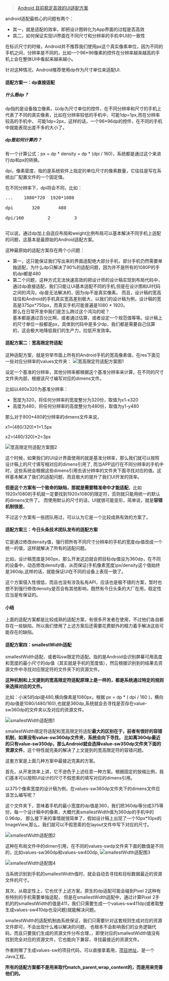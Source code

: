>[Android 目前稳定高效的UI适配方案](https://mp.weixin.qq.com/s/X-aL2vb4uEhqnLzU5wjc4Q)

android适配最核心的问题有两个：

* 其一，就是适配的效率，即把设计图转化为App界面的过程是否高效
* 其二，如何保证实现UI界面在不同尺寸和分辨率的手机中UI的一致性

在标识尺寸的时候，Android并不推荐我们使用px这个真实像素单位，因为不同的手机之间，分辨率是不同的，比如一个96*96像素的控件在分辨率越来越高的手机上会在整体UI中看起来越来越小。

针对这种情况，Android推荐使用dp作为尺寸单位来适配UI.

#### 适配方案一：dp直接适配
##### 什么是dp？

dp指的是设备独立像素，以dp为尺寸单位的控件，在不同分辨率和尺寸的手机上代表了不同的真实像素，比如在分辨率较低的手机中，可能1dp=1px,而在分辨率较高的手机中，
可能1dp=2px，这样的话，一个96*96dp的控件，在不同的手机中就能表现出差不多的大小了。

##### dp是如何计算的？

有一个计算公式：px = dp * density = dp * (dpi / 160)，系统都是通过这个来进行dp和px的转换。

dpi，像素密度，指的是系统软件上指定的单位尺寸的像素数量，它往往是写在系统出厂配置文件的一个固定值。

在不同分辨率下，dpi将会不同，比如：

<pre>
...	   1080*720	 1920*1080<br>
dpi	      320	    480<br>
dpi/160	        2	      3<br>
</pre>

可以说，通过dp加上自适应布局和weight比例布局可以基本解决不同手机上适配的问题，这基本是最原始的Android适配方案。

这种最原始的适配方案存在两个小问题：
* 第一，这只能保证我们写出来的界面适配绝大部分手机，部分手机仍然需要单独适配，为什么dp只解决了90%的适配问题，因为并不是所有的1080P的手机dpi都是480
* 第二个问题，这种方式无法快速高效的把设计师的设计稿实现到布局代码中，通过dp直接适配，我们只能让UI基本适配不同的手机,但是在设计图和UI代码之间的鸿沟，dp是无法解决的，因为dp不是真实像素。
而且，设计稿的宽高往往和Android的手机真实宽高差别极大，以我们的设计稿为例，设计稿的宽高是375px*750px，而真实手机可能普遍是1080 * 1920。<br>
那么在日常开发中我们是怎么跨过这个鸿沟的呢？<br>
基本都是通过百分比啊，或者通过估算，或者设定一个规范值等等。设计稿上的尺寸单位一般都是px，具体到代码中是多少dp，我们都是需要自己估算的，这会极大地降低我们的生产力，拉低开发效率。

#### 适配方案二：宽高限定符适配
这种适配方案，就是穷举市面上所有的Android手机的宽高像素值，在res下面见一些对应分辨率的values文件夹：
![宽高限定符适配方案图1](https://github.com/liuhuan2015/AndroidReview/blob/master/android%E9%9D%A2%E8%AF%95%E9%A2%98/images/%E5%AE%BD%E9%AB%98%E9%99%90%E5%AE%9A%E9%80%82%E9%85%8D%E6%96%B9%E6%A1%88%E5%9B%BE1.webp.jpg)

设定一个基准的分辨率，其他分辨率都根据这个基准分辨率来计算，在不同的尺寸文件夹内部，根据该尺寸编写对应的dimens文件。

比如以480x320为基准分辨率：
* 宽度为320，将任何分辨率的宽度整分为320份，取值为x1-x320
* 高度为480，将任何分辨率的高度整分为480份，取值为y1-y480

那么对于800*480的分辨率的dimens文件来说，

x1=(480/320)*1=1.5px

x2=(480/320)*2=3px

![宽高限定符适配方案图2](https://github.com/liuhuan2015/AndroidReview/blob/master/android%E9%9D%A2%E8%AF%95%E9%A2%98/images/smallestWidth%E9%80%82%E9%85%8D%E6%96%B9%E6%A1%88%E5%9B%BE2.webp)

这个时候，如果我们的UI设计界面使用的就是基准分辨率，那么我们就可以按照设计稿上的尺寸填写相对应的dimens引用了,
而当APP运行在不同分辨率的手机中时，这些系统会根据这些dimens引用去该分辨率的文件夹下面寻找对应的值。这样基本解决了我们的适配问题，而且极大的提升了我们UI开发的效率。

**但是这个方案有一个致命的缺陷，那就是需要精准命中才能适配**，比如1920x1080的手机就一定要找到1920x1080的限定符，否则就只能用统一的默认的dimens文件了。
而使用默认的尺寸的话，UI就很可能变形，简单说，就是**容错机制很差**。

不过这个方案有一些团队用过，可以认为它是一个比较成熟有效的方案了。

#### 适配方案三：今日头条技术团队发布的适配方案

它是通过修改density值，强行把所有不同尺寸分辨率的手机的宽度dp值改成一个统一的值，这样就解决了所有的适配问题。

比如，设计稿宽度是360px，那么开发这边就会把目标dp值设为360dp，在不同的设备中，动态修改density值，从而保证(手机像素宽度)px/density这个值始终是360dp,这样的话，就能保证UI在不同的设备上表现一致了。

这个方案侵入性很低，而且也没有涉及私有API，应该也是极不错的方案，暂时也想不到强行修改density是否会有其他影响，既然有今日头条的大厂在用，稳定性应当是有保证的。

#### 小结

上面的适配方案都是比较成熟的适配方案，有很多开发者在使用，不过他们各自都存在一些缺陷，所以我们使用了上述方案后还需要花费额外的精力着手解决这些可能存在的缺陷。

#### 适配方案四：smallestWidth适配

smallestWidth适配，或者叫sw限定符适配。指的是Android会识别屏幕可用高度和宽度的最小尺寸的dp值（其实就是手机的宽度值），然后根据识别到的结果去资源文件中寻找对应限定符的文件夹下的资源文件。

**这种机制和上文提到的宽高限定符适配原理上是一样的，都是系统通过特定的规则来选择对应的文件。**

比如：小米5的dpi是480,横向像素是1080px，根据 px = dp * ( dpi / 160 )，横向的dp值是1080/(480/160),也就是360dp,系统就会去寻找是否存在value-sw360dp的文件夹以及对应的资源文件。

![smallestWidth适配图1](https://github.com/liuhuan2015/AndroidReview/blob/master/android%E9%9D%A2%E8%AF%95%E9%A2%98/images/smallestWidth%E9%80%82%E9%85%8D%E6%96%B9%E6%A1%88%E5%9B%BE1.webp)

smallestWidth限定符适配和宽高限定符适配**最大的区别在于，前者有很好的容错机制，如果没有value-sw360dp文件夹，系统会向下寻找，
比如离360dp最近的只有value-sw350dp，那么Android就会选择value-sw350dp文件夹下面的资源文件**。这个特性就完美的解决了上文提到的宽高限定符的容错问题。

这套方案是上面几种方案中最接近完美的方案。

首先，从开发效率上讲，它不逊色于上述任意一种方案。根据固定的放缩比例，我们基本可以按照UI设计的尺寸不假思索的填写对应的dimens引用。

以375个像素宽度的设计稿为例，在values-sw360dp文件夹下的dimens文件应该怎么编写呢？

这个文件夹下，意味着手机的最小宽度的dp值是360，我们把360dp等分成375等份，每一个设计稿中的像素，大概代表smallestWidth值为360dp的手机中的0.96dp，
那么接下来的事情就很简单了，假如设计稿上出现了一个10px*10px的ImageView,那么，我们就可以不假思索的在layout文件中写下对应的尺寸。

![smallestWidth适配图2](https://github.com/liuhuan2015/AndroidReview/blob/master/android%E9%9D%A2%E8%AF%95%E9%A2%98/images/smallestWidth%E9%80%82%E9%85%8D%E6%96%B9%E6%A1%88%E5%9B%BE2.webp)

这种在布局文件中的dimen引用，在不同的values-sw<N>dp文件夹下面的数值是不同的，比如values-sw360dp和values-sw400dp,
![smallestWidth适配图3](https://github.com/liuhuan2015/AndroidReview/blob/master/android%E9%9D%A2%E8%AF%95%E9%A2%98/images/smallestWidth%E9%80%82%E9%85%8D%E6%96%B9%E6%A1%88%E5%9B%BE3.webp)

![smallestWidth适配图4](https://github.com/liuhuan2015/AndroidReview/blob/master/android%E9%9D%A2%E8%AF%95%E9%A2%98/images/smallestWidth%E9%80%82%E9%85%8D%E6%96%B9%E6%A1%88%E5%9B%BE4.webp)

当系统识别到手机的smallestWidth值时，就会自动去寻找和目标数据最近的资源文件的尺寸。

其次，从稳定性上，它也优于上述方案。原生的dp适配可能会碰到Pixel 2这种有些特别的手机需要单独适配，
但是在smallestWidth适配中，通过计算Pixel 2手机的的smallestWidth的值是411，我们只需要生成一个values-sw411dp(或者取整生成values-sw410dp也没问题)就能解决问题。

smallestWidth的适配机制由系统保证，我们只需要针对这套规则生成对应的资源文件即可，不会出现什么难以解决的问题，
也根本不会影响我们的业务逻辑代码，而且只要我们生成的资源文件分布合理，，即使对应的smallestWidth值没有找到完全对应的资源文件，它也能向下兼容，寻找最接近的资源文件。

作者附赠了生成values-sw<N>的项目代码，可以直接拿着用，[项目地址](https://github.com/ladingwu/dimens_sw)，是一个Java工程。

**所有的适配方案都不是用来取代match_parent,wrap_content的，而是用来完善他们的。**






































































